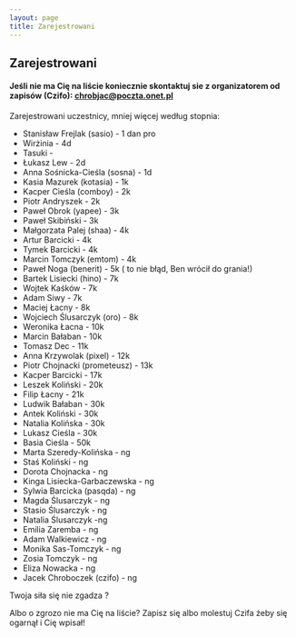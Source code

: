 ```yaml
---
layout: page
title: Zarejestrowani
---
```


## Zarejestrowani


#### Jeśli nie ma Cię na liście koniecznie skontaktuj sie z organizatorem od zapisów (Czifo): chrobjac@poczta.onet.pl

Zarejestrowani uczestnicy, mniej więcej według stopnia:
- Stanisław Frejlak (sasio) - 1 dan pro
- Wirżinia - 4d
- Tasuki -
- Łukasz Lew - 2d
- Anna Sośnicka-Cieśla (sosna) - 1d
- Kasia Mazurek (kotasia) - 1k
- Kacper Cieśla (comboy) - 2k
- Piotr Andryszek - 2k
- Paweł Obrok (yapee) - 3k
- Paweł Skibiński - 3k
- Małgorzata Palej (shaa) - 4k
- Artur Barcicki - 4k
- Tymek Barcicki - 4k
- Marcin Tomczyk (emtom) - 4k
- Paweł Noga (benerit) - 5k  ( to nie błąd, Ben wrócił do grania!)
- Bartek Lisiecki (hino) - 7k
- Wojtek Kaśków - 7k
- Adam Siwy - 7k
- Maciej Łacny - 8k
- Wojciech Ślusarczyk (oro) - 8k
- Weronika Łacna - 10k
- Marcin Bałaban - 10k
- Tomasz Dec - 11k
- Anna Krzywolak (pixel) - 12k
- Piotr Chojnacki (prometeusz) - 13k
- Kacper Barcicki - 17k
- Leszek Koliński - 20k
- Filip Łacny - 21k
- Ludwik Bałaban - 30k
- Antek Koliński - 30k
- Natalia Kolińska - 30k
- Lukasz Cieśla - 30k
- Basia Cieśla - 50k
- Marta Szeredy-Kolińska - ng
- Staś Koliński - ng
- Dorota Chojnacka - ng
- Kinga Lisiecka-Garbaczewska - ng
- Sylwia Barcicka (pasqda) - ng
- Magda Ślusarczyk - ng
- Stasio Ślusarczyk - ng
- Natalia Ślusarczyk -ng
- Emilia Zaremba - ng
- Adam Walkiewicz - ng
- Monika Sas-Tomczyk - ng
- Zosia Tomczyk - ng
- Eliza Nowacka - ng
- Jacek Chroboczek (czifo) - ng


Twoja siła się nie zgadza ?

Albo o zgrozo nie ma Cię na liście? Zapisz się albo molestuj Czifa żeby się ogarnął i Cię wpisał!

